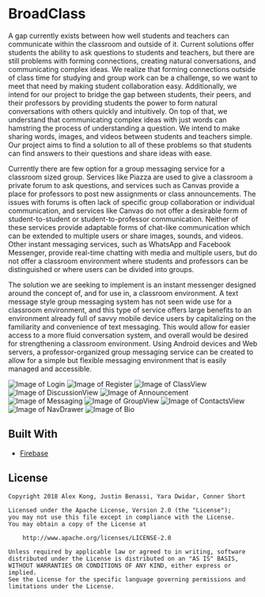 # BroadClass

A gap currently exists between how well students and teachers can communicate within the classroom and outside of it. Current solutions offer students the ability to ask questions to students and teachers, but there are still problems with forming connections, creating natural conversations, and communicating complex ideas. We realize that forming connections outside of class time for studying and group work can be a challenge, so we want to meet that need by making student collaboration easy. Additionally, we intend for our project to bridge the gap between students, their peers, and their professors by providing students the power to form natural conversations with others quickly and intuitively. On top of that, we understand that communicating complex ideas with just words can hamstring the process of understanding a question. We intend to make sharing words, images, and videos between students and teachers simple. Our project aims to find a solution to all of these problems so that students can find answers to their questions and share ideas with ease. <br />

Currently there are few option for a group messaging service for a classroom sized group. Services like Piazza are used to give a classroom a private forum to ask questions, and services such as Canvas provide a place for professors to post new assignments or class announcements. The issues with forums is often lack of specific group collaboration or individual communication, and services like Canvas do not offer a desirable form of student-to-student or student-to-professor communication. Neither of these services provide adaptable forms of chat-like communication which can be extended to multiple users or share images, sounds, and videos. Other instant messaging services, such as WhatsApp and Facebook Messenger, provide real-time chatting with media and multiple users, but do not offer a classroom environment where students and professors can be distinguished or where users can be divided into groups. <br />

The solution we are seeking to implement is an instant messenger designed around the concept of, and for use in, a classroom environment. A text message style group messaging system has not seen wide use for a classroom environment, and this type of service offers large benefits to an environment already full of savvy mobile device users by capitalizing on the familiarity and convenience of text messaging. This would allow for easier access to a more fluid conversation system, and overall would be desired for strengthening a classroom environment. Using Android devices and Web servers, a professor-organized group messaging service can be created to allow for a simple but flexible messaging environment that is easily managed and accessible. 

![Image of Login](https://lh4.googleusercontent.com/MW89-H4pG8LMqMGHQmTyhRxa6Mo88_haS3vAq0s7w64_aAmJJGj3eztb1DJWZO540UALYxF0MUOCjbW040FYB7440PwoMmYxhq3W192-)
![Image of Register](https://lh4.googleusercontent.com/11yYB8dQKPqjf7n4mK3O5lVyuH5FtDsskLO6fC4-blLAlTY_KxHHcbIVOaz_iLh4O6C8cYrlIk5ALetxwGlEOVc4Dlzno5mTiMHiRq6v)
![Image of ClassView](https://lh5.googleusercontent.com/-isxhIn-xsx7Xu6Dshju4aM25vBpyW2gAGK5590uQfYeYB5Ai2PNjya2lKzrxiN3Y4iisyz21sK0hVS8eSexurXIxmS1u-tTjfhGCfdN)
![Image of DiscussionView](https://lh4.googleusercontent.com/b0PhkPTkVbCTDoyw392aGj0hcMPY2gR0FL0JFRPyKaFO80YLq26pTm2MIAfp4KkR8q5qUXNELIMGG6-4ZiU7B6ueYV8_Y0UyLc-gX7ec)
![Image of Announcement](https://lh3.googleusercontent.com/I6Rp8sBCeos12TTteNYoQdsAe4neoKC1HVRH9S9gCgvgvYE0K1ut4s6UswUUeF2EX3LlEDPkswUdTjQ4Rn8po0xkVW2qZfNiUueHAV8h4OJdGz89FJ_1s68Xi3Q3bChawIq6zZNE)
![Image of Messaging](https://lh6.googleusercontent.com/VZDm5m2bP07KR3Trfr0HikD6NZjmPMR7-jNHFLoXF6F-k8BMtdqxhWrI-BOC1387cK2RyNXYUDZ1nBf_proClTNrNs_PrDuFt6DA7ChfTRnvAZhh7juf5FKuMePPng2dddZLguJh)
![Image of GroupView](https://lh5.googleusercontent.com/Ch_AIPdqD1JfvD7qBqrK7c3zE2MM7iHs14MIi6SHRufRKG6kIiMj6Ppe88eJvV4Z42gm4Yfj0N_vmZsmUFHPKubI8ycgViuTw_OhBbsb)
![Image of ContactsView](https://lh4.googleusercontent.com/Y4VkfdUVsoDRGK1i1pdGlamrqCwdOoJGPjKRC7jpHUt0OcSGRk5E-k-OFI0EEroWHRKAJChe9xo9hcJ5HeC1smThvk_2Ywt6in8bFvLh)
![Image of NavDrawer](https://lh3.googleusercontent.com/pGy9Y-6-SYEqRD6HbekmS30ZNARFsStAZmnKBhYFQaV9R22vRLpPUPdh973BKmXD1g_CdFrSyMHmZFWTyc_qb2O8Y1TQ5eX7g4tzbSAY)
![Image of Bio](https://lh4.googleusercontent.com/cdEY248Emn_H0JZdieUQ6-7T-zxsORttsFGVMdxKJMaT032QHwsqB_ZLFcjZHQBIXQMiGD_Eq6VAjrN3hhyODGaFQtXSHwogvnIIGFIb)


## Built With

* [Firebase](https://firebase.google.com/)

## License

```
Copyright 2018 Alex Kong, Justin Benassi, Yara Dwidar, Conner Short

Licensed under the Apache License, Version 2.0 (the "License");
you may not use this file except in compliance with the License.
You may obtain a copy of the License at

    http://www.apache.org/licenses/LICENSE-2.0

Unless required by applicable law or agreed to in writing, software
distributed under the License is distributed on an "AS IS" BASIS,
WITHOUT WARRANTIES OR CONDITIONS OF ANY KIND, either express or implied.
See the License for the specific language governing permissions and
limitations under the License.

```
